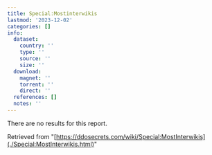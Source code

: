 ```yaml
---
title: Special:Mostinterwikis
lastmod: '2023-12-02'
categories: []
info:
  dataset:
    country: ''
    type: ''
    source: ''
    size: ''
  download:
    magnet: ''
    torrent: ''
    direct: ''
  references: []
  notes: ''
---
```




There are no results for this report.

Retrieved from
"[https://ddosecrets.com/wiki/Special:MostInterwikis](./Special:MostInterwikis.html)"

